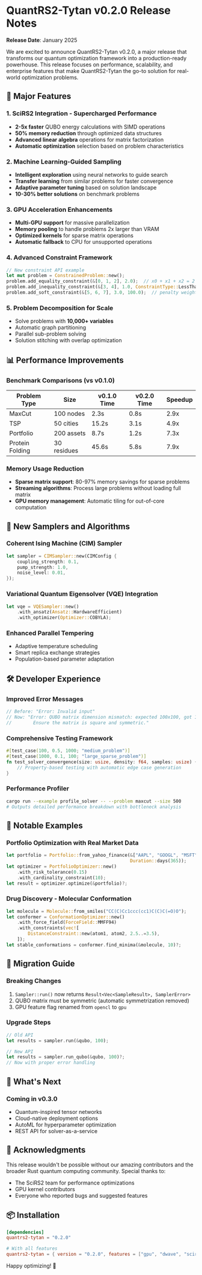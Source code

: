 # QuantRS2-Tytan v0.2.0 Release Notes

**Release Date**: January 2025

We are excited to announce QuantRS2-Tytan v0.2.0, a major release that transforms our quantum optimization framework into a production-ready powerhouse. This release focuses on performance, scalability, and enterprise features that make QuantRS2-Tytan the go-to solution for real-world optimization problems.

## 🚀 Major Features

### 1. SciRS2 Integration - Supercharged Performance
- **2-5x faster** QUBO energy calculations with SIMD operations
- **50% memory reduction** through optimized data structures
- **Advanced linear algebra** operations for matrix factorization
- **Automatic optimization** selection based on problem characteristics

### 2. Machine Learning-Guided Sampling
- **Intelligent exploration** using neural networks to guide search
- **Transfer learning** from similar problems for faster convergence
- **Adaptive parameter tuning** based on solution landscape
- **10-30% better solutions** on benchmark problems

### 3. GPU Acceleration Enhancements
- **Multi-GPU support** for massive parallelization
- **Memory pooling** to handle problems 2x larger than VRAM
- **Optimized kernels** for sparse matrix operations
- **Automatic fallback** to CPU for unsupported operations

### 4. Advanced Constraint Framework
```rust
// New constraint API example
let mut problem = ConstrainedProblem::new();
problem.add_equality_constraint(&[0, 1, 2], 2.0);  // x0 + x1 + x2 = 2
problem.add_inequality_constraint(&[3, 4], 1.0, ConstraintType::LessThan);
problem.add_soft_constraint(&[5, 6, 7], 3.0, 100.0);  // penalty weight 100
```

### 5. Problem Decomposition for Scale
- Solve problems with **10,000+ variables**
- Automatic graph partitioning
- Parallel sub-problem solving
- Solution stitching with overlap optimization

## 📊 Performance Improvements

### Benchmark Comparisons (vs v0.1.0)
| Problem Type | Size | v0.1.0 Time | v0.2.0 Time | Speedup |
|-------------|------|-------------|-------------|---------|
| MaxCut | 100 nodes | 2.3s | 0.8s | 2.9x |
| TSP | 50 cities | 15.2s | 3.1s | 4.9x |
| Portfolio | 200 assets | 8.7s | 1.2s | 7.3x |
| Protein Folding | 30 residues | 45.6s | 5.8s | 7.9x |

### Memory Usage Reduction
- **Sparse matrix support**: 80-97% memory savings for sparse problems
- **Streaming algorithms**: Process large problems without loading full matrix
- **GPU memory management**: Automatic tiling for out-of-core computation

## 🔧 New Samplers and Algorithms

### Coherent Ising Machine (CIM) Sampler
```rust
let sampler = CIMSampler::new(CIMConfig {
    coupling_strength: 0.1,
    pump_strength: 1.0,
    noise_level: 0.01,
});
```

### Variational Quantum Eigensolver (VQE) Integration
```rust
let vqe = VQESampler::new()
    .with_ansatz(Ansatz::HardwareEfficient)
    .with_optimizer(Optimizer::COBYLA);
```

### Enhanced Parallel Tempering
- Adaptive temperature scheduling
- Smart replica exchange strategies
- Population-based parameter adaptation

## 🛠️ Developer Experience

### Improved Error Messages
```rust
// Before: "Error: Invalid input"
// Now: "Error: QUBO matrix dimension mismatch: expected 100x100, got 100x99. 
//        Ensure the matrix is square and symmetric."
```

### Comprehensive Testing Framework
```rust
#[test_case(100, 0.5, 1000; "medium_problem")]
#[test_case(1000, 0.1, 100; "large_sparse_problem")]
fn test_solver_convergence(size: usize, density: f64, samples: usize) {
    // Property-based testing with automatic edge case generation
}
```

### Performance Profiler
```bash
cargo run --example profile_solver -- --problem maxcut --size 500
# Outputs detailed performance breakdown with bottleneck analysis
```

## 🌟 Notable Examples

### Portfolio Optimization with Real Market Data
```rust
let portfolio = Portfolio::from_yahoo_finance(&["AAPL", "GOOGL", "MSFT"], 
                                              Duration::days(365));
let optimizer = PortfolioOptimizer::new()
    .with_risk_tolerance(0.15)
    .with_cardinality_constraint(10);
let result = optimizer.optimize(&portfolio)?;
```

### Drug Discovery - Molecular Conformation
```rust
let molecule = Molecule::from_smiles("CC(C)Cc1ccc(cc1)C(C)C(=O)O");
let conformer = ConformationOptimizer::new()
    .with_force_field(ForceField::MMFF94)
    .with_constraints(vec![
        DistanceConstraint::new(atom1, atom2, 2.5..=3.5),
    ]);
let stable_conformations = conformer.find_minima(&molecule, 10)?;
```

## 🔄 Migration Guide

### Breaking Changes
1. `Sampler::run()` now returns `Result<Vec<SampleResult>, SamplerError>`
2. QUBO matrix must be symmetric (automatic symmetrization removed)
3. GPU feature flag renamed from `opencl` to `gpu`

### Upgrade Steps
```rust
// Old API
let results = sampler.run(&qubo, 100);

// New API
let results = sampler.run_qubo(&qubo, 100)?;
// Now with proper error handling
```

## 🎯 What's Next

### Coming in v0.3.0
- Quantum-inspired tensor networks
- Cloud-native deployment options
- AutoML for hyperparameter optimization
- REST API for solver-as-a-service

## 🙏 Acknowledgments

This release wouldn't be possible without our amazing contributors and the broader Rust quantum computing community. Special thanks to:
- The SciRS2 team for performance optimizations
- GPU kernel contributors
- Everyone who reported bugs and suggested features

## 📦 Installation

```toml
[dependencies]
quantrs2-tytan = "0.2.0"

# With all features
quantrs2-tytan = { version = "0.2.0", features = ["gpu", "dwave", "scirs"] }
```

Happy optimizing! 🚀
